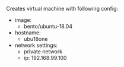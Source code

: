 Creates virtual machine with following config:
- image: 
    - bento/ubuntu-18.04 
- hostname:
    - ubu18one
- network settings:
    - private network
    - ip: 192.168.99.100